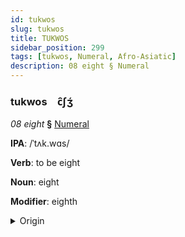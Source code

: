 ```yaml
---
id: tukwos
slug: tukwos
title: TUKWOS
sidebar_position: 299
tags: [tukwos, Numeral, Afro-Asiatic]
description: 08 eight § Numeral
---
```


### tukwos&emsp;<span kind="abugida">c̑ʃʒ́</span>

*08 eight* **§** [Numeral](../../tags/Numeral)

**IPA**: /ˈtʌk.wɑs/

**Verb**: to be eight

**Noun**: eight

**Modifier**: eighth

<details>
    <summary>Origin</summary>
    Hausa takwàs [tə́.kʷàs]<br/>
    <em>Afro-Asiatic Language Family</em>
</details>